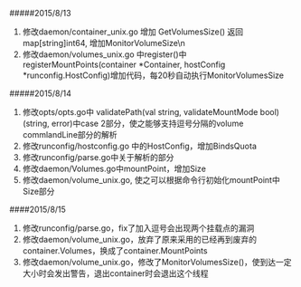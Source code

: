 #####2015/8/13
1. 修改daemon/container_unix.go 增加 GetVolumesSize() 返回map[string]int64, 增加MonitorVolumeSize\n
2. 修改daemon/volumes_unix.go 中register()中registerMountPoints(container *Container, hostConfig *runconfig.HostConfig)增加代码，每20秒自动执行MonitorVolumesSize

#####2015/8/14
1. 修改opts/opts.go中 validatePath(val string, validateMountMode bool) (string, error)中case 2部分，使之能够支持逗号分隔的volume commlandLine部分的解析
2. 修改runconfig/hostconfig.go 中的HostConfig，增加BindsQuota
3. 修改runconfig/parse.go中关于解析的部分
4. 修改daemon/Volumes.go中mountPoint，增加Size
5. 修改daemon/volume_unix.go, 使之可以根据命令行初始化mountPoint中Size部分

####2015/8/15
1. 修改runconfig/parse.go，fix了加入逗号会出现两个挂载点的漏洞
2. 修改daemon/volume_unix.go，放弃了原来采用的已经再到废弃的container.Volumes，换成了container.MountPoints
3. 修改daemon/volume_unix.go，修改了MonitorVolumesSize()，使到达一定大小时会发出警告，退出container时会退出这个线程
